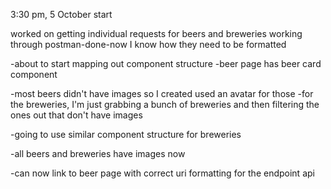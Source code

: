 3:30 pm, 5 October start

worked on getting individual requests for beers and breweries working through postman-done-now I know how they need to be formatted

-about to start mapping out component structure
  -beer page has beer card component

-most beers didn't have images so I created used an avatar for those
  -for the breweries, I'm just grabbing a bunch of breweries and then filtering the ones out that don't have images

-going to use similar component structure for breweries

-all beers and breweries have images now

-can now link to beer page with correct uri formatting for the endpoint api